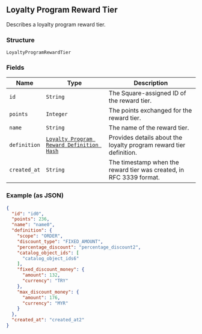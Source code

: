 ## Loyalty Program Reward Tier

Describes a loyalty program reward tier.

### Structure

`LoyaltyProgramRewardTier`

### Fields

| Name | Type | Description |
|  --- | --- | --- |
| `id` | `String` | The Square-assigned ID of the reward tier. |
| `points` | `Integer` | The points exchanged for the reward tier. |
| `name` | `String` | The name of the reward tier. |
| `definition` | [`Loyalty Program Reward Definition Hash`](/doc/models/loyalty-program-reward-definition.md) | Provides details about the loyalty program reward tier definition. |
| `created_at` | `String` | The timestamp when the reward tier was created, in RFC 3339 format. |

### Example (as JSON)

```json
{
  "id": "id0",
  "points": 236,
  "name": "name0",
  "definition": {
    "scope": "ORDER",
    "discount_type": "FIXED_AMOUNT",
    "percentage_discount": "percentage_discount2",
    "catalog_object_ids": [
      "catalog_object_ids6"
    ],
    "fixed_discount_money": {
      "amount": 132,
      "currency": "TRY"
    },
    "max_discount_money": {
      "amount": 176,
      "currency": "MYR"
    }
  },
  "created_at": "created_at2"
}
```

